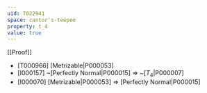 ```yaml
---
uid: T022941
space: cantor's-teepee
property: t_4
value: true
---
```

[[Proof]]

* [T000966] [Metrizable|P000053]
* [I000157] ~[Perfectly Normal|P000015] => ~[$T_4$|P000007]
* [I000070] [Metrizable|P000053] => [Perfectly Normal|P000015]

